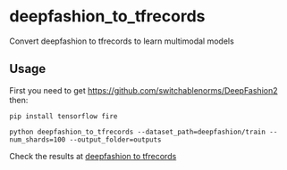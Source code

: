 # deepfashion_to_tfrecords
Convert deepfashion to tfrecords to learn multimodal models

## Usage

First you need to get https://github.com/switchablenorms/DeepFashion2 then:

`pip install tensorflow fire`

`python deepfashion_to_tfrecords --dataset_path=deepfashion/train --num_shards=100 --output_folder=outputs`

Check the results at [deepfashion to tfrecords](read_with_tfdata.ipynb)
